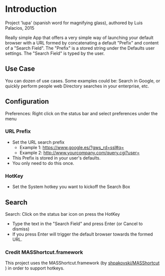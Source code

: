 # Introduction

Project 'lupa' (spanish word for magnifying glass), authored by Luis Palacios, 2015


Really simple App that offers a very simple way of launching your default browser with a URL formed by concatenating a default "Prefix" and content of a "Search Field". The "Prefix" is a stored string under the Defaults user settings. The "Search Field" is typed by the user. 


## Use Case

You can dozen of use cases. Some examples could be: Search in Google, or quickly perform people web Directory searches in your enterprise, etc.


## Configuration 

Preferences: Right click on the status bar and select preferences under the menu

### URL Prefix

- Set the URL search prefix 
   - Example 1: https://www.google.es/?gws_rd=ssl#q=
   - Example 2: http://www.yourcompany.com/query.cgi?user=
- This Prefix is stored in your user's defaults.
- You only need to do this once. 


### HotKey

- Set the System hotkey you want to kickoff the Search Box



## Search

Search: Click on the status bar icon on press the HotKey

- Type the text in the "Search Field" and press Enter (or Cancel to dismiss)
- If you press Enter will trigger the default browser towards the formed URL. 



### Credit MASShortcut.framework


This project uses the MASShortcut.framework (by [shpakovski/MASShortcut
](https://github.com/shpakovski/MASShortcut)) in order to support hotkeys.
